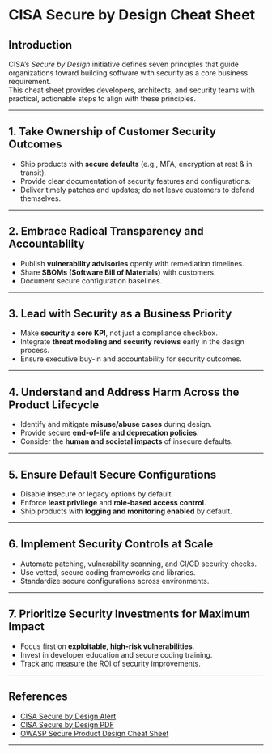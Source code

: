 # CISA Secure by Design Cheat Sheet

## Introduction

CISA’s *Secure by Design* initiative defines seven principles that guide organizations toward building software with security as a core business requirement.  
This cheat sheet provides developers, architects, and security teams with practical, actionable steps to align with these principles.

---

## 1. Take Ownership of Customer Security Outcomes

- Ship products with **secure defaults** (e.g., MFA, encryption at rest & in transit).
- Provide clear documentation of security features and configurations.
- Deliver timely patches and updates; do not leave customers to defend themselves.

---

## 2. Embrace Radical Transparency and Accountability

- Publish **vulnerability advisories** openly with remediation timelines.
- Share **SBOMs (Software Bill of Materials)** with customers.
- Document secure configuration baselines.

---

## 3. Lead with Security as a Business Priority

- Make **security a core KPI**, not just a compliance checkbox.
- Integrate **threat modeling and security reviews** early in the design process.
- Ensure executive buy-in and accountability for security outcomes.

---

## 4. Understand and Address Harm Across the Product Lifecycle

- Identify and mitigate **misuse/abuse cases** during design.
- Provide secure **end-of-life and deprecation policies**.
- Consider the **human and societal impacts** of insecure defaults.

---

## 5. Ensure Default Secure Configurations

- Disable insecure or legacy options by default.
- Enforce **least privilege** and **role-based access control**.
- Ship products with **logging and monitoring enabled** by default.

---

## 6. Implement Security Controls at Scale

- Automate patching, vulnerability scanning, and CI/CD security checks.
- Use vetted, secure coding frameworks and libraries.
- Standardize secure configurations across environments.

---

## 7. Prioritize Security Investments for Maximum Impact

- Focus first on **exploitable, high-risk vulnerabilities**.
- Invest in developer education and secure coding training.
- Track and measure the ROI of security improvements.

---

## References

- [CISA Secure by Design Alert](https://www.cisa.gov/news-events/alerts/2023/04/13/shifting-balance-cybersecurity-risk-principles-secure-design)
- [CISA Secure by Design PDF](https://www.cisa.gov/sites/default/files/2023-04/principles_secure_by_design_secure_by_default_508c.pdf)
- [OWASP Secure Product Design Cheat Sheet](Secure_Product_Design_Cheat_Sheet.md)

---

